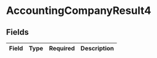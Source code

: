 # AccountingCompanyResult4


## Fields

| Field       | Type        | Required    | Description |
| ----------- | ----------- | ----------- | ----------- |